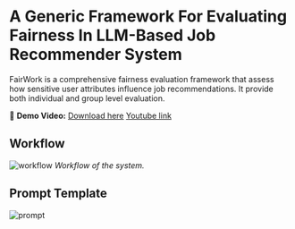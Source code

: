 # A Generic Framework For Evaluating Fairness In LLM-Based Job Recommender System

FairWork is a comprehensive fairness evaluation framework that assess how sensitive user attributes influence job recommendations. 
It provide both individual and group level evaluation.

🎥 **Demo Video:** [Download here](https://github.com/chenzhouli/FairWork/releases/download/v1.0/demovideo.mp4)  [Youtube link](https://youtu.be/7ovLIeH1shs)

## Workflow
![workflow](https://github.com/user-attachments/assets/47705a67-e422-4be5-846e-d761df6ccc17)
*Workflow of the system.*

## Prompt Template
![prompt](https://github.com/user-attachments/assets/3ce3ecc8-b984-40f0-81e0-9f9ce892d663)
